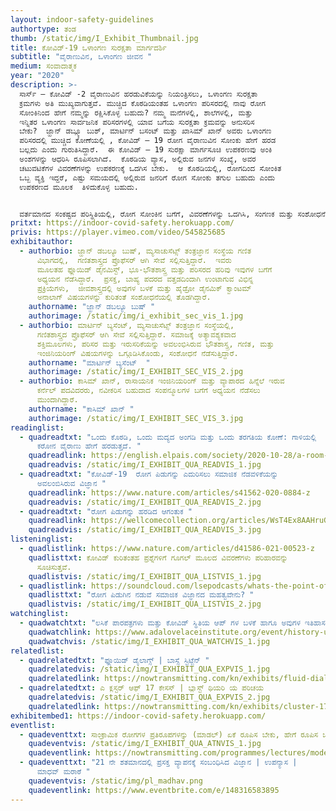 ```yaml
---
layout: indoor-safety-guidelines
authortype: ತಂಡ
thumb: /static/img/I_Exhibit_Thumbnail.jpg
title: ಕೋವಿಡ್-19 ‌ಒಳಾಂಗಣ ಸುರಕ್ಷತಾ ಮಾರ್ಗದರ್ಶಿ
subtitle: "ವೈರಾಣುವಿನ, ಒಳಾಂಗಣ ಜೀವನ "
medium: ಸಂವಾದಾತ್ಮಕ
year: "2020"
description: >-
  ಸಾರ್ಸ್‌ – ಕೋವಿಡ್‌ -2 ವೈರಾಣುವಿನ ಹರಡುವಿಕೆಯನ್ನು ನಿಯಂತ್ರಿಸಲು, ಒಳಾಂಗಣ ಸುರಕ್ಷತಾ
  ಕ್ರಮಗಳು ಅತಿ ಮುಖ್ಯವಾಗುತ್ತವೆ. ಮುಚ್ಚಿದ ಕೊಠಡಿಯಂತಹ ಒಳಾಂಗಣ ಪರಿಸರದಲ್ಲಿ ನಾವು ರೋಗ
  ಸೋಂಕಿನಿಂದ ಹೇಗೆ ನಮ್ಮನ್ನು ರಕ್ಷಿಸಿಕೊಳ್ಳ ಬಹುದು? ನಮ್ಮ ಮನೆಗಳಲ್ಲಿ, ಶಾಲೆಗಳಲ್ಲಿ, ಮತ್ತು
  ಇನ್ನಿತರ ಒಳಾಂಗಣ ಸಾರ್ವಜನಿಕ ಪರಿಸರಗಳಲ್ಲಿ ಯಾವ ಬಗೆಯ ಸುರಕ್ಷತಾ ಕ್ರಮವನ್ನು ಅನುಸರಿಸ
  ಬೇಕು?  ಜ್ಹಾನ್ ಡಬ್ಲ್ಯೂ ಬುಶ್‌, ಮಾರ್ಟಿನ್‌ ಬಸಂಟ್‌ ಮತ್ತು ಖಾಸಿಮ್‌ ಖಾನ್‌ ಅವರು ಒಳಾಂಗಣ
  ಪರಿಸರದಲ್ಲಿ ಮುಚ್ಚಿದ ಕೋಣೆಯಲ್ಲಿ , ಕೋವಿಡ್‌ – 19 ರೋಗ ವೈರಾಣುವಿನ ಸೋಂಕು ಹೇಗೆ ಹರಡ
  ಬಲ್ಲದು ಎಂದು ಗುರುತಿಸಿದ್ದಾರೆ.  ಈ ಕೋವಿಡ್‌ – 19 ಸುರಕ್ಷಾ ಮಾರ್ಗಸೂಚಿ ಉಪಕರಣವು ಅಂಕಿ
  ಅಂಶಗಳನ್ನು ಆಧರಿಸಿ ರೂಪಿಸಲಾಗಿದೆ.  ಕೊಠಡಿಯ ವ್ಯಾಸ, ಅಲ್ಲಿರುವ ಜನಗಳ ಸಂಖ್ಯೆ, ಅವರ
  ಚಟುವಟಿಕೆಗಳ ವಿವರಣೆಗಳನ್ನು ಉಪಕರಣಕ್ಕೆ ಒದಗಿಸ ಬೇಕು.  ಆ ಕೊಠಡಿಯಲ್ಲಿ, ರೋಗದಿಂದ ಸೋಂಕಿತ
  ಒಬ್ಬ ವ್ಯಕ್ತಿ ಇದ್ದರೆ, ಎಷ್ಟು ಸಮಯದಲ್ಲಿ ಅಲ್ಲಿರುವ ಜನರಿಗೆ ರೋಗ ಸೋಂಕು ತಗುಲ ಬಹುದು ಎಂದು
  ಉಪಕರಣದ ಮೂಲಕ  ತಿಳಿದುಕೊಳ್ಳ ಬಹುದು.   


  ವರ್ತಮಾನದ ಸಂಕಷ್ಟದ ಪರಿಸ್ಥಿತಿಯಲ್ಲಿ, ರೋಗ ಸೋಂಕಿನ ಬಗೆಗೆ, ವಿವರಣೆಗಳನ್ನು ಒದಗಿಸಿ, ಸಂಗಣಕ ಮತ್ತು ಸಂಶೋಧನೆಯನ್ನು ಆಧರಿಸಿ, ಬಹಳ ಸುಲಭ ರೀತಿಯಲ್ಲಿ ಖಚಿತ ಮಾಹಿತಿಯನ್ನು ಈ ಉಪಕರಣದ ಮೂಲಕ ಪಡೆಯ ಬಹುದಾಗಿದೆ.
pritxt: https://indoor-covid-safety.herokuapp.com/
privis: https://player.vimeo.com/video/545825685
exhibitauthor:
  - authorbio: ಜ್ಹಾನ್‌ ಡಬಲ್ಯೂ ಬುಷ್‌, ಮ್ಯಸಾಚುಸೆಟ್ಸ್‌ ತಂತ್ರಜ್ಞಾನ ಸಂಸ್ಥೆಯ ಗಣಿತ
      ವಿಭಾಗದಲ್ಲಿ,  ಗಣಿತಶಾಸ್ತ್ರದ ಪ್ರೊಫೆಸರ್‌ ಆಗಿ ಸೇವೆ ಸಲ್ಲಿಸುತ್ತಿದ್ದಾರೆ.  ಇವರು
      ಮೂಲತಹ ಫ್ಲೂಯಿಡ್‌ ಡೈನಮಿಸ್ಟ್‌, ಭೂ-ಭೌತಶಾಸ್ತ್ರ ಮತ್ತು ಪರಿಸರದ ಹರಿವು ಇವುಗಳ ಬಗೆಗೆ
      ಅಧ್ಯಯನ ನೆಡೆಸಿದ್ದಾರೆ.  ಪ್ರಸಕ್ತ, ಬಾಹ್ಯ ಪದರದ ವತ್ತಡದಿಂದಾಗಿ ಉಂಟಾಗುವ ವಿಭಿನ್ನ
      ಪ್ರಕ್ರಿಯೆಗಳು,  ಜೀವಶಾಸ್ತ್ರದಲ್ಲಿ ಅವುಗಳ ಬಳಕೆ ಮತ್ತು ಹೈಡ್ರೋ ಡೈನಮಿಕ್‌ ಕ್ವಾಂಟಮ್‌
      ಅನಾಲಾಗ್‌ ವಿಷಯಗಳನ್ನು ಕುರಿತಂತೆ ಸಂಶೋಧನೆಯಲ್ಲಿ ತೊಡಗಿದ್ದಾರೆ.
    authorname: "ಜ್ಹಾನ್‌ ಡಬಲ್ಯೂ ಬುಷ್‌ "
    authorimage: /static/img/i_exhibit_sec_vis_1.jpg
  - authorbio: ಮಾರ್ಟಿನ್‌ ಬ್ಯಸೆಂಟ್, ಮ್ಯಸಾಚುಸೆಟ್ಸ್‌ ತಂತ್ರಜ್ಞಾನ ಸಂಸ್ಥೆಯಲ್ಲಿ,
      ಗಣಿತಶಾಸ್ತ್ರದ ಪ್ರೊಫೆಸರ್‌ ಆಗಿ ಸೇವೆ ಸಲ್ಲಿಸುತ್ತಿದ್ದಾರೆ. ಸಮಾಜಕ್ಕೆ ಅತ್ಯಾವಶ್ಯಕವಾದ
      ಶಕ್ತಿಮೂಲಗಳು, ಪರಿಸರ ಮತ್ತು ಇರುಸರಿಕೆಯನ್ನು ಅವಲಂಭಿಸಿರುವ ಭೌತಶಾಸ್ತ್ರ, ಗಣಿತ, ಮತ್ತು
      ಇಂಜಿನಿಯರಿಂಗ್‌ ವಿಷಯಗಳನ್ನು ಒಗ್ಗೂಡಿಸಿಕೊಂಡು, ಸಂಶೋಧನೆ ನೆಡೆಸುತ್ತಿದ್ದಾರೆ.
    authorname: "ಮಾರ್ಟಿನ್‌ ಬ್ಯಸೆಂಟ್  "
    authorimage: /static/img/I_EXHIBIT_SEC_VIS_2.jpg
  - authorbio: ಕಾಸಿಮ್‌ ಖಾನ್‌, ರಾಸಾಯನಿಕ ಇಂಜಿನಿಯರಿಂಗ್‌ ಮತ್ತು ವ್ಯಾಪಾರದ ಹಿನ್ನೆಲೆ ಇರುವ
      ಕರ್ನೆಲ್‌ ಪದವಿದರರು, ನವೀಕರಿಸ ಬಹುದಾದ ಸಂಪನ್ಮೂಲಗಳ ಬಗೆಗೆ ಅಧ್ಯಯನ ನೆಡೆಸಲು
      ಮುಂದಾಗಿದ್ದಾರೆ.
    authorname: "ಕಾಸಿಮ್‌ ಖಾನ್‌ "
    authorimage: /static/img/I_EXHIBIT_SEC_VIS_3.jpg
readinglist:
  - quadreadtxt: "ಒಂದು ಕೊಠಡಿ, ಒಂದು ಮದ್ಯದ ಅಂಗಡಿ ಮತ್ತು ಒಂದು ತರಗತಿಯ ಕೋಣೆ: ಗಾಳಿಯಲ್ಲಿ
      ಕರೋನ ವೈರಾಣು ಹೇಗೆ ಹರಡುತ್ತದೆ. "
    quadreadlink: https://english.elpais.com/society/2020-10-28/a-room-a-bar-and-a-class-how-the-coronavirus-is-spread-through-the-air.html
    quadreadvis: /static/img/I_EXHIBIT_QUA_READVIS_1.jpg
  - quadreadtxt: "ಕೋವಿಡ್-19‌  ರೋಗ ಪಿಡುಗನ್ನು ಎದುರಿಸಲು ಸಮಾಜಿಕ ನೆಡವಳಿಕೆಯನ್ನು
      ಅವಲಂಬಿಸಿರುವ ವಿಜ್ಞಾನ "
    quadreadlink: https://www.nature.com/articles/s41562-020-0884-z
    quadreadvis: /static/img/I_EXHIBIT_QUA_READVIS_2.jpg
  - quadreadtxt: "ರೋಗ ಪಿಡುಗನ್ನು ಹರಡಿದ ಆಗಂತುಕ "
    quadreadlink: https://wellcomecollection.org/articles/WsT4Ex8AAHruGfXH
    quadreadvis: /static/img/I_EXHIBIT_QUA_READVIS_3.jpg
listeninglist:
  - quadlistlink: https://www.nature.com/articles/d41586-021-00523-z
    quadlisttxt: ಕೋವಿಡ್‌ ಕುರಿತಂತಹ ಪ್ರಶ್ನೆಗಳಿಗೆ ಗೂಗಲ್‌ ಮೂಲದ ವಿವರಣೆಗಳು ಪರಿಹಾರವನ್ನು
      ಸೂಚಿಸುತ್ತವೆ.
    quadlistvis: /static/img/I_EXHIBIT_QUA_LISTVIS_1.jpg
  - quadlistlink: https://soundcloud.com/lsepodcasts/whats-the-point-of-social-science-in-a-pandemic
    quadlisttxt: "ರೋಗ ಪಿಡುಗಿನ ನಡುವೆ ಸಮಾಜಿಕ ವಿಜ್ಞಾನದ ಮಹತ್ವವೇನು? "
    quadlistvis: /static/img/I_EXHIBIT_QUA_LISTVIS_2.jpg
watchinglist:
  - quadwatchtxt: "ಲಸಿಕೆ ಪಾರಪತ್ರಗಳು ಮತ್ತು ಕೋವಿಡ್‌ ಸ್ಥಿತಿಯ ಆಪ್‌ ಗಳ ಬಳಕೆ ಹಾಗೂ ಅವುಗಳ ಇತಿಹಾಸ "
    quadwatchlink: https://www.adalovelaceinstitute.org/event/history-uses-vaccine-passports-covid-status-apps/
    quadwatchvis: /static/img/I_EXHIBIT_QUA_WATCHVIS_1.jpg
relatedlist:
  - quadrelatedtxt: "ಫ್ಲೂಯಿಡ್‌ ಡೈಲಾಗ್ಸ್‌ | ಬಾಸ್ಸೆ ಸ್ಟಿಟ್ಜೆನ್‌ "
    quadrelatedvis: /static/img/I_EXHIBIT_QUA_EXPVIS_1.jpg
    quadrelatedlink: https://nowtransmitting.com/kn/exhibits/fluid-dialogues/
  - quadrelatedtxt: ಎ ಕ್ಲಸ್ಟರ್‌ ಆಫ್‌ 17 ಕೇಸಸ್‌ | ಬ್ಲಾಸ್ಟ್‌ ಥಿಯರಿ ಯ ಪರಿಚಯ
    quadrelatedvis: /static/img/I_EXHIBIT_QUA_EXPVIS_2.jpg
    quadrelatedlink: https://nowtransmitting.com/kn/exhibits/cluster-17-cases/
exhibitembed1: https://indoor-covid-safety.herokuapp.com/
eventlist:
  - quadeventtxt: ಸಾಂಕ್ರಾಮಿಕ ರೋಗಗಳ ಪ್ರತಿರೂಪಗಳನ್ನು (ಮಾಡಲ್‌) ಏಕೆ ರೂಪಿಸ ಬೇಕು, ಹೇಗೆ ರೂಪಿಸ ಬೇಕು?
    quadeventvis: /static/img/I_EXHIBIT_QUA_ATNVIS_1.jpg
    quadeventlink: https://nowtransmitting.com/programmes/lectures/model-infectious-diseases/
  - quadeventtxt: "21 ನೇ ಶತಮಾನದಲ್ಲಿ ಪ್ರಸಕ್ತ ವ್ಯಾಪನಕ್ಕೆ ಸಂಬಂಧಿಸಿದ ವಿಜ್ಞಾನ | ಉಪನ್ಯಾಸ |
      ಮಾಧವ್ ಮರಾಠೆ "
    quadeventvis: /static/img/pl_madhav.png
    quadeventlink: https://www.eventbrite.com/e/148316583895
---
```


